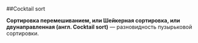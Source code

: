 ##Cocktail sort

**Сортировка перемешиванием, или Шейкерная сортировка, или двунаправленная (англ. Cocktail sort)** — разновидность пузырьковой сортировки.

